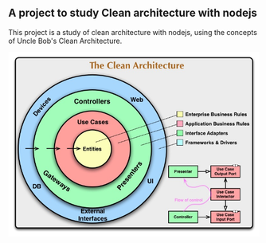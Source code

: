 ## A project to study Clean architecture with nodejs

This project is a study of clean architecture with nodejs, using the concepts of Uncle Bob's Clean Architecture.

![clean architecture](./CleanArchitecture.jpg)
